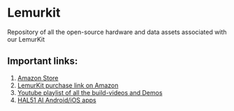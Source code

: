 # Lemurkit
Repository of all the open-source hardware and data assets associated with our LemurKit


## Important links:

1. [Amazon Store](https://www.amazon.com/stores/Hal51aimeetfrugalscience/page/E7ECA7CE-95CC-4FCE-9D23-FB04279E9785?ref_=ast_bln)
2. [LemurKit purchase link on Amazon](https://www.amazon.com/dp/B0DPV2PYBP)
3. [Youtube playlist of all the build-videos and Demos](https://www.youtube.com/watch?v=uHtwLs83IrY&list=PLI7aE9BU7Ou52JSm1-Gc7d2DfomGWhOo1)
4. [HAL51 AI Android/iOS apps](https://hal51.ai/apps)
